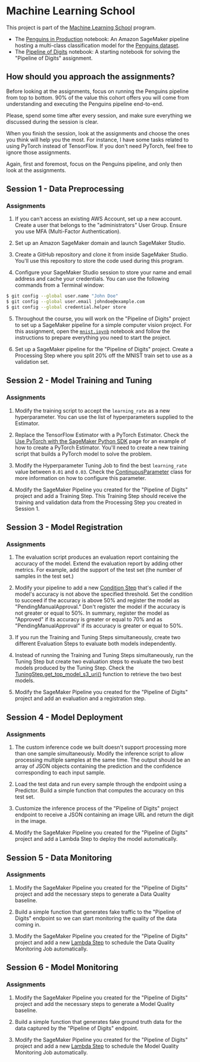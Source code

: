 # Machine Learning School

This project is part of the [Machine Learning School](https://www.ml.school) program.

* The [Penguins in Production](penguins-cohort.ipynb) notebook: An Amazon SageMaker pipeline hosting a multi-class classification model for the [Penguins dataset](https://www.kaggle.com/parulpandey/palmer-archipelago-antarctica-penguin-data).
* The [Pipeline of Digits](mnist/mnist.ipynb) notebook: A starting notebook for solving the "Pipeline of Digits" assignment.

## How should you approach the assignments?

Before looking at the assignments, focus on running the Penguins pipeline from top to bottom. 90% of the value this cohort offers you will come from understanding and executing the Penguins pipeline end-to-end.

Please, spend some time after every session, and make sure everything we discussed during the session is clear.

When you finish the session, look at the assignments and choose the ones you think will help you the most. For instance, I have some tasks related to using PyTorch instead of TensorFlow. If you don't need PyTorch, feel free to ignore those assignments.

Again, first and foremost, focus on the Penguins pipeline, and only then look at the assignments.

## Session 1 - Data Preprocessing

### Assignments

1. If you can't access an existing AWS Account, set up a new account. Create a user that belongs to the "administrators" User Group. Ensure you use MFA (Multi-Factor Authentication).

2. Set up an Amazon SageMaker domain and launch SageMaker Studio.

3. Create a GitHub repository and clone it from inside SageMaker Studio. You'll use this repository to store the code used during this program.

4. Configure your SageMaker Studio session to store your name and email address and cache your credentials. You can use the following commands from a Terminal window:

```bash
$ git config --global user.name "John Doe"
$ git config --global user.email johndoe@example.com
$ git config --global credential.helper store
```

5. Throughout the course, you will work on the "Pipeline of Digits" project to set up a SageMaker pipeline for a simple computer vision project. For this assignment, open the [`mnist.ipynb`](mnist/mnist.ipynb) notebook and follow the instructions to prepare everything you need to start the project.

6. Set up a SageMaker pipeline for the "Pipeline of Digits" project. Create a Processing Step where you split 20% off the MNIST train set to use as a validation set.


## Session 2 - Model Training and Tuning

### Assignments

1. Modify the training script to accept the `learning_rate` as a new hyperparameter. You can use the list of hyperparameters supplied to the Estimator.

2. Replace the TensorFlow Estimator with a PyTorch Estimator. Check the [Use PyTorch with the SageMaker Python SDK](https://sagemaker.readthedocs.io/en/stable/frameworks/pytorch/using_pytorch.html#create-an-estimator) page for an example of how to create a PyTorch Estimator. You'll need to create a new training script that builds a PyTorch model to solve the problem.

3. Modify the Hyperparameter Tuning Job to find the best `learning_rate` value between `0.01` and `0.03`. Check the [ContinuousParameter](https://sagemaker.readthedocs.io/en/stable/api/training/parameter.html#sagemaker.parameter.ContinuousParameter) class for more information on how to configure this parameter.

4. Modify the SageMaker Pipeline you created for the "Pipeline of Digits" project and add a Training Step. This Training Step should receive the training and validation data from the Processing Step you created in Session 1.


## Session 3 - Model Registration

### Assignments

1. The evaluation script produces an evaluation report containing the accuracy of the model. Extend the evaluation report by adding other metrics. For example, add the support of the test set (the number of samples in the test set.)

2. Modify your pipeline to add a new [Condition Step](https://docs.aws.amazon.com/sagemaker/latest/dg/build-and-manage-steps.html#step-type-condition) that's called if the model's accuracy is not above the specified threshold. Set the condition to succeed if the accuracy is above 50% and register the model as "PendingManualApproval." Don't register the model if the accuracy is not greater or equal to 50%. In summary, register the model as "Approved" if its accuracy is greater or equal to 70% and as "PendingManualApproval" if its accuracy is greater or equal to 50%.

3. If you run the Training and Tuning Steps simultaneously, create two different Evaluation Steps to evaluate both models independently.

4. Instead of running the Training and Tuning Steps simultaneously, run the Tuning Step but create two evaluation steps to evaluate the two best models produced by the Tuning Step. Check the [TuningStep.get_top_model_s3_uri()](https://sagemaker.readthedocs.io/en/stable/workflows/pipelines/sagemaker.workflow.pipelines.html#sagemaker.workflow.steps.TuningStep.get_top_model_s3_uri) function to retrieve the two best models.

5. Modify the SageMaker Pipeline you created for the "Pipeline of Digits" project and add an evaluation and a registration step.


## Session 4 - Model Deployment

### Assignments

1. The custom inference code we built doesn't support processing more than one sample simultaneously. Modify the inference script to allow processing multiple samples at the same time. The output should be an array of JSON objects containing the prediction and the confidence corresponding to each input sample.

2. Load the test data and run every sample through the endpoint using a Predictor. Build a simple function that computes the accuracy on this test set.

3. Customize the inference process of the "Pipeline of Digits" project endpoint to receive a JSON containing an image URL and return the digit in the image.

4. Modify the SageMaker Pipeline you created for the "Pipeline of Digits" project and add a Lambda Step to deploy the model automatically.


## Session 5 - Data Monitoring

### Assignments

1. Modify the SageMaker Pipeline you created for the "Pipeline of Digits" project and add the necessary steps to generate a Data Quality baseline.

2. Build a simple function that generates fake traffic to the "Pipeline of Digits" endpoint so we can start monitoring the quality of the data coming in.

3. Modify the SageMaker Pipeline you created for the "Pipeline of Digits" project and add a new [Lambda Step](https://docs.aws.amazon.com/sagemaker/latest/dg/build-and-manage-steps.html#step-type-lambda) to schedule the Data Quality Monitoring Job automatically.


## Session 6 - Model Monitoring

### Assignments

1. Modify the SageMaker Pipeline you created for the "Pipeline of Digits" project and add the necessary steps to generate a Model Quality baseline.

2. Build a simple function that generates fake ground truth data for the data captured by the "Pipeline of Digits" endpoint.

3. Modify the SageMaker Pipeline you created for the "Pipeline of Digits" project and add a new [Lambda Step](https://docs.aws.amazon.com/sagemaker/latest/dg/build-and-manage-steps.html#step-type-lambda) to schedule the Model Quality Monitoring Job automatically.

